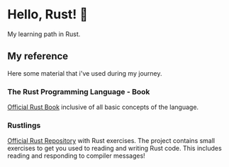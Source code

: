 # Hello, Rust! 🦀
My learning path in Rust.
## My reference
Here some material that i've used during my journey.
### The Rust Programming Language - Book
[Official Rust Book](https://doc.rust-lang.org/book/) inclusive of all basic concepts of the language.
### Rustlings
[Official Rust Repository](https://github.com/rust-lang/rustlings) with Rust exercises.
The project contains small exercises to get you used to reading and writing Rust code. This includes reading and responding to compiler messages!